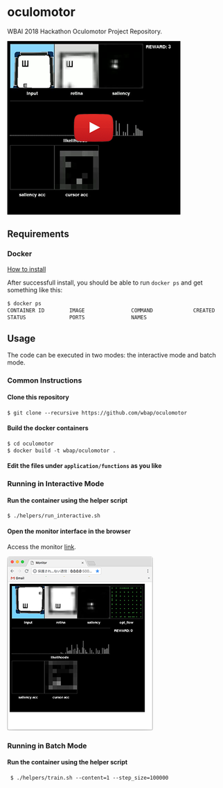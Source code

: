 # oculomotor
WBAI 2018 Hackathon Oculomotor Project Repository.

[![preview](./doc/images/preview0.png)](https://youtu.be/WH7AUJzk70o)

## Requirements
### Docker
[How to install](https://docs.docker.com/install/)

After successfull install, you should be able to run `docker ps` and get something like this:

```
$ docker ps
CONTAINER ID        IMAGE               COMMAND             CREATED             STATUS              PORTS               NAMES
```

## Usage
The code can be executed in two modes: the interactive mode and batch mode.

### Common Instructions
#### Clone this repository
```
$ git clone --recursive https://github.com/wbap/oculomotor
```

#### Build the docker containers
```
$ cd oculomotor
$ docker build -t wbap/oculomotor .
```

#### Edit the files under `application/functions` as you like

### Running in Interactive Mode
#### Run the container using the helper script
```
$ ./helpers/run_interactive.sh
```

#### Open the monitor interface in the browser
Access the monitor [link](http://0.0.0.0:5000/monitor/index.html).

![screenshot](./doc/images/screenshot0.png)


### Running in Batch Mode
#### Run the container using the helper script
```
 $ ./helpers/train.sh --content=1 --step_size=100000
``` 
